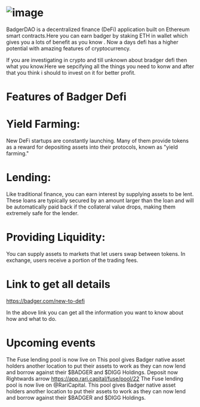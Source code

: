 # ![image](https://user-images.githubusercontent.com/84318174/135057692-920f77a7-8d2d-4091-90c1-74d475c2c3d5.png)

  BadgerDAO is a decentralized finance (DeFi) application built on Ethereum smart contracts.Here you can earn badger by staking ETH in wallet which gives you a lots of benefit as you know . Now a days defi has a higher potential with amazing features of cryptocurrency.

If you are investigating in crypto and till unknown about bradger defi then what you know.Here we  sepcifying all the things you need to konw and after that you think i should to invest on it for better profit.


# Features  of Badger Defi 
# Yield Farming:
New DeFi startups are constantly launching. Many of them provide tokens as a reward for depositing assets into their protocols, known as "yield farming."
# Lending:
Like traditional finance, you can earn interest by supplying assets to be lent. These loans are typically secured by an amount larger than the loan and will be automatically paid back if the collateral value drops, making them extremely safe for the lender.
# Providing Liquidity:
You can supply assets to markets that let users swap between tokens. In exchange, users receive a portion of the trading fees.
# Link to get all details
https://badger.com/new-to-defi 

In the above link you can get all the information you want to know about how and what to do.
# Upcoming events
The Fuse lending pool is now live on 
This pool gives Badger native asset holders another location to put their assets to work as they can now lend and borrow against their $BADGER and $DIGG Holdings.
Deposit now Rightwards arrow https://app.rari.capital/fuse/pool/22
The Fuse lending pool is now live on @RariCapital. This pool gives Badger native asset holders another location to put their assets to work as they can now lend and borrow against their $BADGER and $DIGG Holdings.














